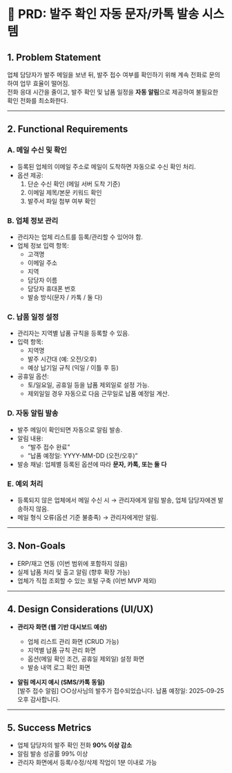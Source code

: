 # 📌 PRD: 발주 확인 자동 문자/카톡 발송 시스템

## 1. Problem Statement

업체 담당자가 발주 메일을 보낸 뒤, 발주 접수 여부를 확인하기 위해 계속 전화로 문의하여 업무 효율이
떨어짐.  
전화 응대 시간을 줄이고, 발주 확인 및 납품 일정을 **자동 알림**으로 제공하여 불필요한 확인 전화를
최소화한다.

---

## 2. Functional Requirements

### A. 메일 수신 및 확인

- 등록된 업체의 이메일 주소로 메일이 도착하면 자동으로 수신 확인 처리.
- 옵션 제공:
  1. 단순 수신 확인 (메일 서버 도착 기준)
  2. 이메일 제목/본문 키워드 확인
  3. 발주서 파일 첨부 여부 확인

### B. 업체 정보 관리

- 관리자는 업체 리스트를 등록/관리할 수 있어야 함.
- 업체 정보 입력 항목:
  - 고객명
  - 이메일 주소
  - 지역
  - 담당자 이름
  - 담당자 휴대폰 번호
  - 발송 방식(문자 / 카톡 / 둘 다)

### C. 납품 일정 설정

- 관리자는 지역별 납품 규칙을 등록할 수 있음.
- 입력 항목:
  - 지역명
  - 발주 시간대 (예: 오전/오후)
  - 예상 납기일 규칙 (익일 / 이틀 후 등)
- 공휴일 옵션:
  - 토/일요일, 공휴일 등을 납품 제외일로 설정 가능.
  - 제외일일 경우 자동으로 다음 근무일로 납품 예정일 계산.

### D. 자동 알림 발송

- 발주 메일이 확인되면 자동으로 알림 발송.
- 알림 내용:
  - “발주 접수 완료”
  - “납품 예정일: YYYY-MM-DD (오전/오후)”
- 발송 채널: 업체별 등록된 옵션에 따라 **문자, 카톡, 또는 둘 다**

### E. 예외 처리

- 등록되지 않은 업체에서 메일 수신 시 → 관리자에게 알림 발송, 업체 담당자에겐 발송하지 않음.
- 메일 형식 오류(옵션 기준 불충족) → 관리자에게만 알림.

---

## 3. Non-Goals

- ERP/재고 연동 (이번 범위에 포함하지 않음)
- 실제 납품 처리 및 출고 알림 (향후 확장 가능)
- 업체가 직접 조회할 수 있는 포털 구축 (이번 MVP 제외)

---

## 4. Design Considerations (UI/UX)

- **관리자 화면 (웹 기반 대시보드 예상)**
  - 업체 리스트 관리 화면 (CRUD 가능)
  - 지역별 납품 규칙 관리 화면
  - 옵션(메일 확인 조건, 공휴일 제외일) 설정 화면
  - 발송 내역 로그 확인 화면

- **알림 메시지 예시 (SMS/카톡 동일)**  
   [발주 접수 알림] ○○상사님의 발주가 접수되었습니다. 납품 예정일: 2025-09-25 오후 감사합니다.

---

## 5. Success Metrics

- 업체 담당자의 발주 확인 전화 **90% 이상 감소**
- 알림 발송 성공률 99% 이상
- 관리자 화면에서 등록/수정/삭제 작업이 1분 이내로 가능
